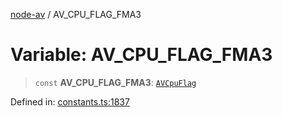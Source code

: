 [node-av](../globals.md) / AV\_CPU\_FLAG\_FMA3

# Variable: AV\_CPU\_FLAG\_FMA3

> `const` **AV\_CPU\_FLAG\_FMA3**: [`AVCpuFlag`](../type-aliases/AVCpuFlag.md)

Defined in: [constants.ts:1837](https://github.com/seydx/av/blob/f8631fc881b394300b1479f511d55cf1c370a87f/src/constants/constants.ts#L1837)
